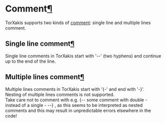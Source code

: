 <a name="Comment"></a>

# Comment[¶](#Comment)

TorXakis supports two kinds of [comment](https://en.wikipedia.org/wiki/Comment_(computer_programming)): single line and multiple lines comment.

<a name="Single-line-comment"></a>

## Single line comment[¶](#Single-line-comment)

Single line comments in TorXakis start with '--' (two hyphens) and continue up to the end of the line.

<a name="Multiple-lines-comment"></a>

## Multiple lines comment[¶](#Multiple-lines-comment)

Multiple lines comments in TorXakis start with '{-' and end with '-}'.  
Nesting of multiple lines comments is not supported.  
Take care not to comment with e.g. {-- some comment with double - instead of a single - --} , as this seems to be interpreted as nested comments and this may result in unpredictable errors elsewhere in the code!